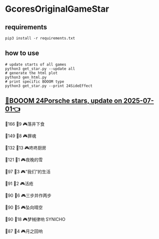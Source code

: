 # GcoresOriginalGameStar

## requirements
```
pip3 install -r requirements.txt
```

## how to use
```
# update starts of all games
python3 get_star.py --update all
# generate the html plot
python3 gen_html.py
# print specific BOOOM type
python3 get_star.py --print 24SideEffect
```

## [🔗BOOOM 24Porsche stars, update on 2025-07-01👈](https://raw.githack.com/sichaozhang1112/GcoresOriginalGameStar/main/html/24Porsche.html) 
🌟166 👥9   🎮落井下食               

🌟149 👥8   🎮罪魂                 

🌟132 👥13  🎮咚咚厨房               

🌟121 👥1   🎮夜晚的雪               

🌟97  👥3   🎮“我们”的生活            

🌟91  👥2   🎮活疮                 

🌟90  👥6   🎮三步并作两步             

🌟90  👥5   🎮坠向晴空               

🌟90  👥18  🎮梦械律响 SYNICHO       

🌟87  👥4   🎮月之回响               

